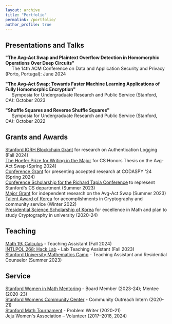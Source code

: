 ```yaml
---
layout: archive
title: "Portfolio"
permalink: /portfolio/
author_profile: true
---
```


Presentations and Talks
------
<b>"The Avg-Act Swap and Plaintext Overflow Detection in Homomorphic Operations Over Deep Circuits"</b>
<br>&nbsp;&nbsp;&nbsp;&nbsp;&nbsp;The 14th ACM Conference on Data and Application Security and Privacy (Porto, Portugal): June 2024

<b>"The Avg-Act Swap: Towards Faster Machine Learning Applications of Fully Homomorphic Encryption"</b>
<br>&nbsp;&nbsp;&nbsp;&nbsp;&nbsp;Symposia for Undergraduate Research and Public Service (Stanford, CA): October 2023

<b>"Shuffle Squares and Reverse Shuffle Squares"</b>
<br>&nbsp;&nbsp;&nbsp;&nbsp;&nbsp;Symposia for Undergraduate Research and Public Service (Stanford, CA): October 2022

Grants and Awards
------
[Stanford IORH Blockchain Grant](https://tselab.stanford.edu/iorh/index.html) for research on Authentication Logging (Fall 2024)
<br>[The Hoefer Prize for Writing in the Major](https://pwr.stanford.edu/hoefer-prize-essays-archive) for CS Honors Thesis on the Avg-Act Swap (Spring 2024)
<br>[Conference Grant](https://undergradresearch.stanford.edu/fund-your-project/explore-student-grants/conference) for presenting accepted research at CODASPY '24 (Spring 2024)
<br>[Conference Scholarship for the Richard Tapia Conference](https://tapiaconference.cmd-it.org/) to represent Stanford's CS department (Summer 2023)
<br>[Major Grant](https://undergradresearch.stanford.edu/fund-your-project/explore-student-grants/major) for independent research on the Avg-Act Swap (Summer 2023)
<br>[Talent Award of Korea](https://en.wikipedia.org/wiki/Talent_Award_of_Korea) for accomplishments in Cryptography and community service (Winter 2022)
<br>[Presidential Science Scholarship of Korea](https://educationusa.state.gov/scholarships/presidential-science-scholarship-korea-student-aid-foundation-hangugjanghagjaedan) for excellence in Math and plan to study Cryptography in university (2020-24)

Teaching
------
[Math 19: Calculus](https://explorecourses.stanford.edu/search?q=MATH19) - Teaching Assistant (Fall 2024)
<br>[INTLPOL 268: Hack Lab](https://explorecourses.stanford.edu/search?view=catalog&filter-coursestatus-Active=on&page=0&catalog=&q=INTLPOL%20268%3A%20Hack%20Lab%3A%20Introduction%20to%20Cybersecurity&collapse=) - Lab Teaching Assistant (Fall 2023)
<br>[Stanford University Mathematics Camp](https://sumac.spcs.stanford.edu/) - Teaching Assistant and Residential Counselor (Summer 2023)

Service
------
[Stanford Women in Math Mentoring](https://swimm.stanford.edu/) - Board Member (2023-24); Mentee (2020-23)
<br>[Stanford Womens Community Center](https://wcc.stanford.edu/) - Community Outreach Intern (2020-21)
<br>[Stanford Math Tournament](https://sumo.stanford.edu/smt.html) - Problem Writer (2020-21)
<br>Jeju Women's Association – Volunteer (2017–2018, 2024)

